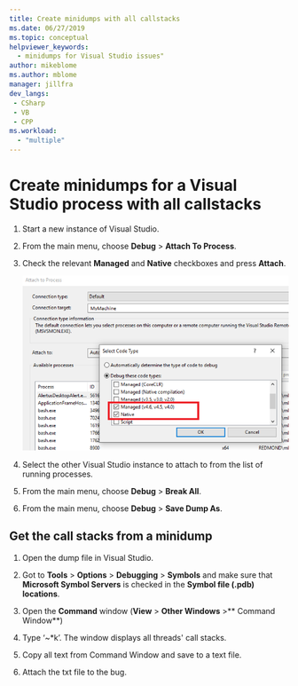 ```yaml
---
title: Create minidumps with all callstacks
ms.date: 06/27/2019
ms.topic: conceptual
helpviewer_keywords:
  - minidumps for Visual Studio issues"
author: mikeblome
ms.author: mblome
manager: jillfra
dev_langs:
 - CSharp
 - VB
 - CPP
ms.workload:
  - "multiple"
---
```


# Create minidumps for a Visual Studio process with all callstacks

1. Start a new instance of Visual Studio.
1. From the main menu, choose **Debug** > **Attach To Process**.
1. Check the relevant **Managed** and **Native** checkboxes and press **Attach**.

   ![Attach to process](../ide/media/attach-to-process.png)

1. Select the other Visual Studio instance to attach to from the list of running processes.
1. From the main menu, choose **Debug** > **Break All**.
1. From the main menu, choose **Debug** > **Save Dump As**.

## Get the call stacks from a minidump

1. Open the dump file in Visual Studio.

1. Got to **Tools** > **Options** > **Debugging** > **Symbols** and make sure that **Microsoft Symbol Servers** is checked in the **Symbol file (.pdb) locations**.
1. Open the **Command** window (**View** > **Other Windows** >** Command Window**) 
1. Type ‘~*k’. The window displays all threads' call stacks.
1. Copy all text from Command Window and save to a text file.
1. Attach the txt file to the bug.
